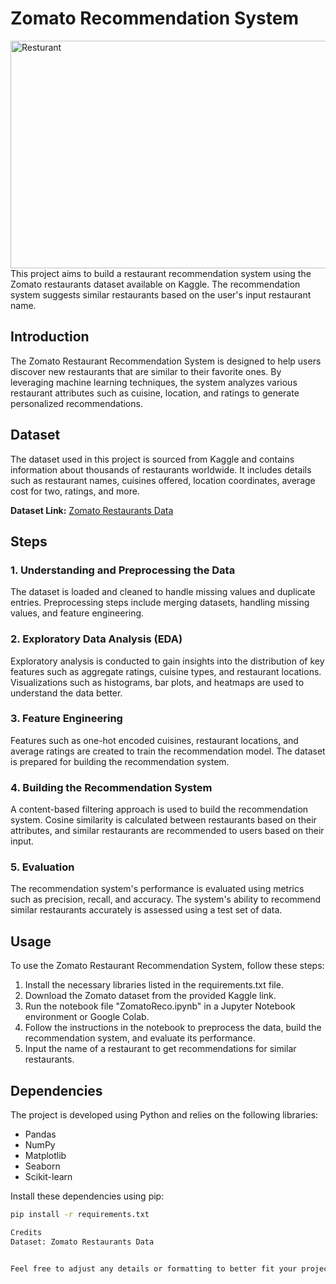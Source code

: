 # Zomato Recommendation System
<img src="res-re.jpg" alt="Resturant " width="547" height="364">
This project aims to build a restaurant recommendation system using the Zomato restaurants dataset available on Kaggle. The recommendation system suggests similar restaurants based on the user's input restaurant name.

## Introduction

The Zomato Restaurant Recommendation System is designed to help users discover new restaurants that are similar to their favorite ones. By leveraging machine learning techniques, the system analyzes various restaurant attributes such as cuisine, location, and ratings to generate personalized recommendations.

## Dataset

The dataset used in this project is sourced from Kaggle and contains information about thousands of restaurants worldwide. It includes details such as restaurant names, cuisines offered, location coordinates, average cost for two, ratings, and more.

**Dataset Link:** [Zomato Restaurants Data](https://www.kaggle.com/datasets/shrutimehta/zomato-restaurants-data)

## Steps

### 1. Understanding and Preprocessing the Data

The dataset is loaded and cleaned to handle missing values and duplicate entries. Preprocessing steps include merging datasets, handling missing values, and feature engineering.

### 2. Exploratory Data Analysis (EDA)

Exploratory analysis is conducted to gain insights into the distribution of key features such as aggregate ratings, cuisine types, and restaurant locations. Visualizations such as histograms, bar plots, and heatmaps are used to understand the data better.

### 3. Feature Engineering

Features such as one-hot encoded cuisines, restaurant locations, and average ratings are created to train the recommendation model. The dataset is prepared for building the recommendation system.

### 4. Building the Recommendation System

A content-based filtering approach is used to build the recommendation system. Cosine similarity is calculated between restaurants based on their attributes, and similar restaurants are recommended to users based on their input.

### 5. Evaluation

The recommendation system's performance is evaluated using metrics such as precision, recall, and accuracy. The system's ability to recommend similar restaurants accurately is assessed using a test set of data.

## Usage

To use the Zomato Restaurant Recommendation System, follow these steps:

1. Install the necessary libraries listed in the requirements.txt file.
2. Download the Zomato dataset from the provided Kaggle link.
3. Run the notebook file "ZomatoReco.ipynb" in a Jupyter Notebook environment or Google Colab.
4. Follow the instructions in the notebook to preprocess the data, build the recommendation system, and evaluate its performance.
5. Input the name of a restaurant to get recommendations for similar restaurants.

## Dependencies

The project is developed using Python and relies on the following libraries:

- Pandas
- NumPy
- Matplotlib
- Seaborn
- Scikit-learn

Install these dependencies using pip:

```bash
pip install -r requirements.txt

Credits
Dataset: Zomato Restaurants Data


Feel free to adjust any details or formatting to better fit your project!


